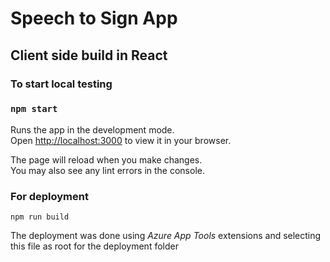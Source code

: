 # Speech to Sign App
## Client side build in React

### To start local testing
### `npm start`

Runs the app in the development mode.\
Open [http://localhost:3000](http://localhost:3000) to view it in your browser.

The page will reload when you make changes.\
You may also see any lint errors in the console.


### For deployment
`npm run build` 

The deployment was done using *Azure App Tools* extensions and selecting this file as root for the deployment folder

